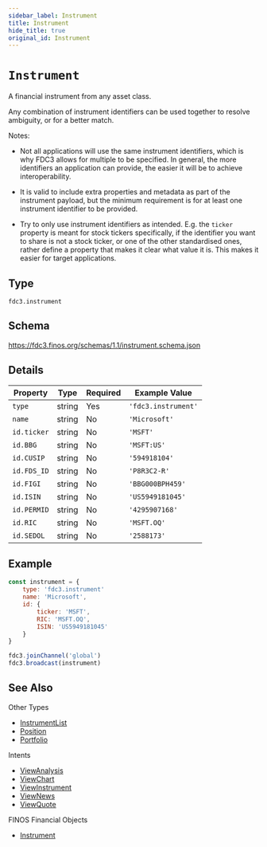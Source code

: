 ```yaml
---
sidebar_label: Instrument
title: Instrument
hide_title: true
original_id: Instrument
---
```

# `Instrument`

A financial instrument from any asset class.

Any combination of instrument identifiers can be used together to resolve ambiguity, or for a better match.

Notes:

- Not all applications will use the same instrument identifiers, which is why FDC3 allows for multiple to be specified.
In general, the more identifiers an application can provide, the easier it will be to achieve interoperability.

- It is valid to include extra properties and metadata as part of the instrument payload, but the minimum requirement
is for at least one instrument identifier to be provided.

- Try to only use instrument identifiers as intended. E.g. the `ticker` property is meant for stock tickers specifically,
if the identifier you want to share is not a stock ticker, or one of the other standardised ones, rather define 
a property that makes it clear what value it is. This makes it easier for target applications.

## Type

`fdc3.instrument`

## Schema

https://fdc3.finos.org/schemas/1.1/instrument.schema.json

## Details

| Property    | Type    | Required | Example Value       |
|-------------|---------|----------|---------------------|
| `type`      | string  | Yes      | `'fdc3.instrument'` |
| `name`      | string  | No       | `'Microsoft'`       |
| `id.ticker` | string  | No       | `'MSFT'`            |
| `id.BBG`    | string  | No       | `'MSFT:US'`         |
| `id.CUSIP`  | string  | No       | `'594918104'`       |
| `id.FDS_ID` | string  | No       | `'P8R3C2-R'`        |
| `id.FIGI`   | string  | No       | `'BBG000BPH459'`    |
| `id.ISIN`   | string  | No       | `'US5949181045'`    |
| `id.PERMID` | string  | No       | `'4295907168'`      |
| `id.RIC`    | string  | No       | `'MSFT.OQ'`         |
| `id.SEDOL`  | string  | No       | `'2588173'`         |

## Example

```js
const instrument = {
    type: 'fdc3.instrument'
    name: 'Microsoft',
    id: {
        ticker: 'MSFT',
        RIC: 'MSFT.OQ',
        ISIN: 'US5949181045'
    }
}

fdc3.joinChannel('global')
fdc3.broadcast(instrument)
```

## See Also

Other Types
- [InstrumentList](InstrumentList)
- [Position](Position)
- [Portfolio](Portfolio)

Intents
- [ViewAnalysis](../../intents/ref/ViewAnalysis)
- [ViewChart](../../intents/ref/ViewChart)
- [ViewInstrument](../../intents/ref/ViewInstrument)
- [ViewNews](../../intents/ref/ViewNews)
- [ViewQuote](../../intents/ref/ViewQuote)

FINOS Financial Objects
- [Instrument](https://fo.finos.org/docs/objects/instrument)